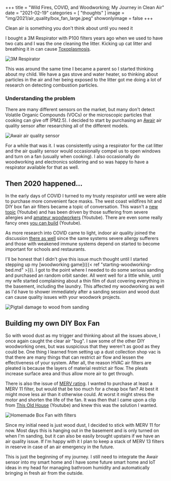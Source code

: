 +++
title = "Wild Fires, COVID, and Woodworking; My Journey in Clean Air"
date = "2021-02-19"
categories = [ "thoughts" ]
image = "img/2021/air_quality/box_fan_large.jpeg"
showonlyimage = false
+++

Clean air is something you don't think about until you need it
<!--more-->

I bought a 3M Respirator with P100 filters years ago when we used to have two cats and I was the one cleaning the litter.
Kicking up cat litter and breathing it in can cause [Toxoplasmosis](https://www.cdc.gov/parasites/toxoplasmosis/gen_info/faqs.html).

![3M Respirator](/img/2021/air_quality/respirator.jpeg)

This was around the same time I became a parent so I started thinking about my child. We have a gas stove and water heater, so 
thinking about particles in the air and her being exposed to the litter got me doing a lot of research on detecting combustion 
particles.

### Understanding the problem

There are many different sensors on the market, but many don't detect Volatile Organic Compounds (VOCs) or the microscopic 
particles that cooking can give off (PM2.5).
I decided to start by purchasing an [Awair](https://www.getawair.com/) air quality sensor after researching all of the 
different models. 

![Awair air quality sensor](/img/2021/air_quality/awair.jpeg)

For a while that was it. I was consistently using a respirator for the cat litter and the air quality sensor would occasionally
compel us to open windows and turn on a fan (usually when cooking). I also occasionally do woodworking and electronics soldering
and so was happy to have a respirator available for that as well.

## Then 2020 happened...

In the early days of COVID I turned to my trusty respirator until we were able to purchase more convenient face masks. The west
coast wildfires hit and DIY box fan air filters became a topic of conversation. This wasn't a 
[new topic](https://www.youtube.com/watch?v=kH5APw_SLUU) (Youtube) and has been driven by those suffering from severe allergies and
[amateur woodworkers](https://www.youtube.com/watch?v=fQCEPNFFpy8) (Youtube). There are even some really fancy ones 
[you can build](https://www.youtube.com/watch?v=lL-VGtB1Jl4) (Youtube).

As more research into COVID came to light, indoor air quality joined the discussion 
[there as well](https://www.cdc.gov/disasters/covid-19/wildfire_smoke_covid-19.html) since the same systems severe allergy
sufferers and those with weakened immune systems depend on started to become important for schools and restaurants.

I'll be honest that I didn't give this issue much thought until I started stepping up my 
[woodworking game]({{< ref "starting-woodworking-bed.md" >}}). I got to the point where I needed to do some serious sanding and
purchased an random orbit sander. All went well for a little while, until my wife started complaining about a thin film of dust
covering everything in the basement, including the laundry. This affected my woodworking as well as I'd have to shower immediately
after a sanding session and wood dust can cause quality issues with your woodwork projects.

![Pigtail damage to wood from sanding](/img/2021/air_quality/pigtails.jpeg)

## Building my own DIY Box Fan

So with wood dust as my trigger and thinking about all the issues above, I once again caught the clear air "bug". I saw some of
the other DIY woodworking ones, but was suspicious that they weren't as good as they could be. One thing I learned from setting up
a dust collection shop vac is that there are many things that can restrict air flow and lessen the effectiveness of your system.
After all, the reason HVAC air filters are pleated is because the layers of material restrict air flow. The pleats increase
surface area and thus allow more air to get through.

There is also the issue of [MERV rating](https://www.epa.gov/indoor-air-quality-iaq/what-merv-rating-1). I wanted to purchase at
least a MERV 11 filter, but would that be too much for a cheap box fan? At best it might move less air than it otherwise could. At
worst it might stress the motor and shorten the life of the fan. It was then that I came upon a clip from 
[This Old House](https://www.youtube.com/watch?v=aw7fUMhNov8) (Youtube) and knew this was the solution I wanted.

![Homemade Box Fan with filters](/img/2021/air_quality/box_fan.jpeg)

Since my initial need is just wood dust, I decided to stick with MERV 11 for now. Most days this is hanging out in the basement and
is only turned on when I'm sanding, but it can also be easily brought upstairs if we have an air quality issue. If I'm happy with
it I plan to keep a stack of MERV 13 filters in reserve in case of an air emergency in the future.

This is just the beginning of my journey. I still need to integrate the Awair sensor into my smart home and I have some future 
smart home and IoT ideas in my head for managing bathroom humidity and automatically bringing in fresh air from the outside.
